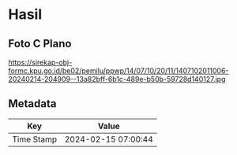 # Hasil

## Foto C Plano

https://sirekap-obj-formc.kpu.go.id/be02/pemilu/ppwp/14/07/10/20/11/1407102011006-20240214-204909--13a82bff-6b1c-489e-b50b-59728d140127.jpg


## Metadata

| Key        | Value               |
| ---------- | ------------------- |
| Time Stamp | 2024-02-15 07:00:44 |



